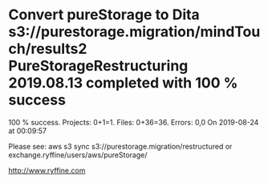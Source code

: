 # Convert pureStorage to Dita s3://purestorage.migration/mindTouch/results2 PureStorageRestructuring 2019.08.13 completed with 100 % success

100 % success. Projects: 0+1=1.  Files: 0+36=36. Errors: 0,0  On 2019-08-24 at 00:09:57



Please see: aws s3 sync s3://purestorage.migration/restructured or exchange.ryffine/users/aws/pureStorage/

http://www.ryffine.com
